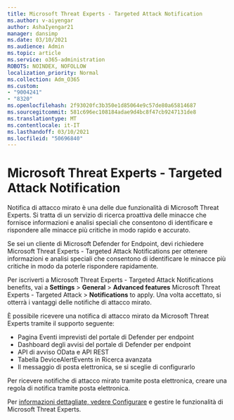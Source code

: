 ```yaml
---
title: Microsoft Threat Experts - Targeted Attack Notification
ms.author: v-aiyengar
author: AshaIyengar21
manager: dansimp
ms.date: 03/10/2021
ms.audience: Admin
ms.topic: article
ms.service: o365-administration
ROBOTS: NOINDEX, NOFOLLOW
localization_priority: Normal
ms.collection: Adm_O365
ms.custom:
- "9004241"
- "8320"
ms.openlocfilehash: 2f93020fc3b350e1d85064e9c57de80a65814687
ms.sourcegitcommit: 581c696ec108184adae9d4bc8f47cb9247131de8
ms.translationtype: MT
ms.contentlocale: it-IT
ms.lasthandoff: 03/10/2021
ms.locfileid: "50696840"
---
```

# <a name="microsoft-threat-experts---targeted-attack-notification"></a>Microsoft Threat Experts - Targeted Attack Notification

Notifica di attacco mirato è una delle due funzionalità di Microsoft Threat Experts. Si tratta di un servizio di ricerca proattiva delle minacce che fornisce informazioni e analisi speciali che consentono di identificare e rispondere alle minacce più critiche in modo rapido e accurato.

Se sei un cliente di Microsoft Defender for Endpoint, devi richiedere Microsoft Threat Experts - Targeted Attack Notifications per ottenere informazioni e analisi speciali che consentono di identificare le minacce più critiche in modo da poterle rispondere rapidamente.

Per iscriverti a Microsoft Threat Experts - Targeted Attack Notifications benefits, vai a **Settings**  >  **General**  >  **Advanced features** Microsoft Threat Experts - Targeted Attack  >  **Notifications** to apply. Una volta accettato, si otterrà i vantaggi delle notifiche di attacco mirato.

È possibile ricevere una notifica di attacco mirato da Microsoft Threat Experts tramite il supporto seguente:

- Pagina Eventi imprevisti del portale di Defender per endpoint
- Dashboard degli avvisi del portale di Defender per endpoint
- API di avviso OData e API REST
- Tabella DeviceAlertEvents in Ricerca avanzata
- Il messaggio di posta elettronica, se si sceglie di configurarlo

Per ricevere notifiche di attacco mirato tramite posta elettronica, creare una regola di notifica tramite posta elettronica. 

Per [informazioni dettagliate, vedere Configurare](https://docs.microsoft.com/windows/security/threat-protection/microsoft-defender-atp/configure-microsoft-threat-experts) e gestire le funzionalità di Microsoft Threat Experts.
